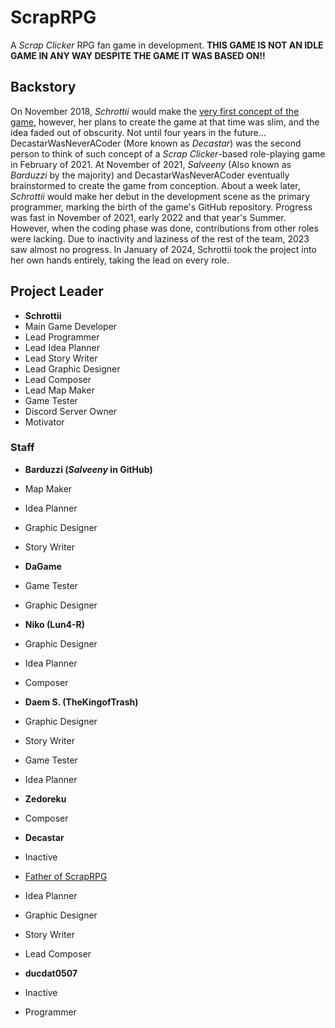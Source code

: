 # ScrapRPG
A *Scrap Clicker* RPG fan game in development. **THIS GAME IS NOT AN IDLE GAME IN ANY WAY DESPITE THE GAME IT WAS BASED ON!!**

## Backstory
On November 2018, *Schrottii* would make the [very first concept of the game](https://media.discordapp.net/attachments/905449922634080347/1000433408536739952/scraprpg.png?width=439&height=675), however, her plans to create the game at that time was slim, and the idea faded out of obscurity. Not until four years in the future...
DecastarWasNeverACoder (More known as *Decastar*) was the second person to think of such concept of a *Scrap Clicker*-based role-playing game in February of 2021. At November of 2021, *Salveeny* (Also known as *Barduzzi* by the majority) and DecastarWasNeverACoder eventually brainstormed to create the game from conception. About a week later, *Schrottii* would make her debut in the development scene as the primary programmer, marking the birth of the game's GitHub repository.
Progress was fast in November of 2021, early 2022 and that year's Summer. However, when the coding phase was done, contributions from other roles were lacking. Due to inactivity and laziness of the rest of the team, 2023 saw almost no progress. In January of 2024, Schrottii took the project into her own hands entirely, taking the lead on every role.

## Project Leader
- **Schrottii**
- Main Game Developer
- Lead Programmer
- Lead Idea Planner
- Lead Story Writer
- Lead Graphic Designer
- Lead Composer
- Lead Map Maker
- Game Tester
- Discord Server Owner
- Motivator

### Staff
- **Barduzzi (*Salveeny* in GitHub)**
- Map Maker
- Idea Planner
- Graphic Designer
- Story Writer

- **DaGame**
- Game Tester
- Graphic Designer

- **Niko (Lun4-R)**
- Graphic Designer
- Idea Planner
- Composer

- **Daem S. (TheKingofTrash)**
- Graphic Designer
- Story Writer
- Game Tester
- Idea Planner

- **Zedoreku**
- Composer

- **Decastar**
- Inactive
- [Father of ScrapRPG](https://youtube.com/playlist?list=PLl18EjlJraJi3R_jBT266QQ8-smWw0GMn)
- Idea Planner
- Graphic Designer
- Story Writer
- Lead Composer

- **ducdat0507**
- Inactive
- Programmer